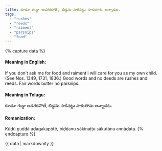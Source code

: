 ```yaml
---
title: కూడూ గుడ్డా అడగకపోతే, బిడ్డను సాకినట్టు సాకుతాను అన్నాడట.
tags:
  - "rushes"
  - "reeds"
  - "raiment"
  - "parsnips"
  - "food"
---
```


{% capture data %}
#### Meaning in English:
If you don't ask me for food and raiment I will care for you as my own child.
(See Nos. 1349, 1731, 1836.)
Good words and no deeds are rushes and reeds.
Fair words butter no parsnips.

#### Meaning in Telugu:
కూడూ గుడ్డా అడగకపోతే, బిడ్డను సాకినట్టు సాకుతాను అన్నాడట.

#### Romanization:
Kūḍū guḍḍā aḍagakapōtē, biḍḍanu sākinaṭṭu sākutānu annāḍaṭa.
{% endcapture %}

{{ data | markdownify }}

